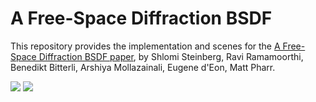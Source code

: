 A Free-Space Diffraction BSDF
===================================

This repository provides the implementation and scenes for the [A Free-Space Diffraction BSDF paper](https://ssteinberg.xyz/2024/04/05/free_space_diffractions_BSDF/),
by Shlomi Steinberg, Ravi Ramamoorthi, Benedikt Bitterli, Arshiya Mollazainali, Eugene d'Eon, Matt Pharr.


![](images/boxlaser.png)
![](images/star.png)


